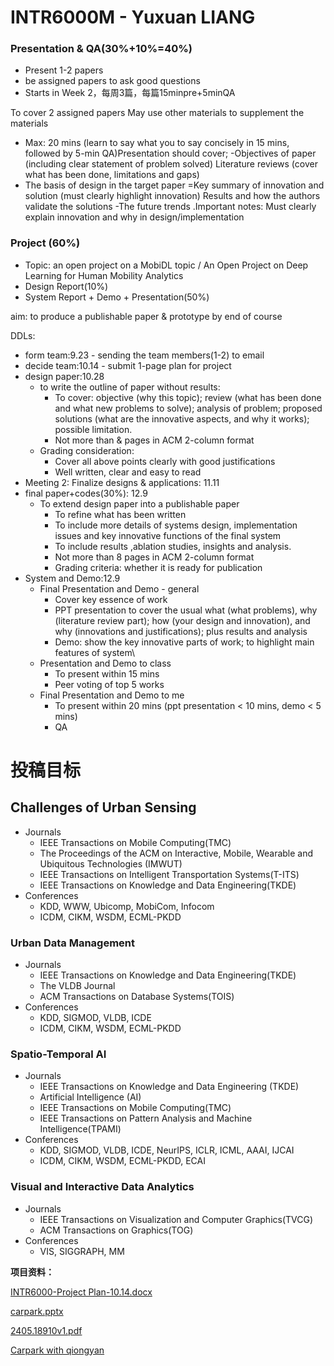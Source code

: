# INTR6000M - Yuxuan LIANG

### Presentation & QA(30%+10%=40%)

- Present 1-2 papers
- be assigned papers to ask good questions
- Starts in Week 2，每周3篇，每篇15minpre+5minQA

To cover 2 assigned papers
May use other materials to supplement the materials

- Max: 20 mins (learn to say what you to say concisely in 15 mins, followed by 5-min QA)Presentation should cover;
-Objectives of paper (including clear statement of problem solved)
Literature reviews (cover what has been done, limitations and gaps)
- The basis of design in the target paper
=Key summary of innovation and solution (must clearly highlight innovation)
Results and how the authors validate the solutions
-The future trends
.Important notes: Must clearly explain innovation and why in design/implementation

### Project (60%)

- Topic: an open project on a MobiDL topic / An Open Project on Deep Learning for Human Mobility Analytics
- Design Report(10%)
- System Report + Demo + Presentation(50%)

aim: to produce a publishable paper & prototype by end of course

DDLs:

- form team:9.23 - sending the team members(1-2) to email
- decide team:10.14 - submit 1-page plan for project
- design paper:10.28
    - to write the outline of paper without results:
        - To cover: objective (why this topic); review (what has been done and what new problems to solve); analysis of problem; proposed solutions (what are the innovative aspects, and why it works); possible limitation.
        - Not more than & pages in ACM 2-column format
    - Grading consideration:
        - Cover all above points clearly with good justifications
        - Well written, clear and easy to read
- Meeting 2: Finalize designs & applications: 11.11
- final paper+codes(30%): 12.9
    - To extend design paper into a publishable paper
        - To refine what has been written
        - To include more details of systems design, implementation issues and key innovative functions of the final system
        - To include results ,ablation studies, insights and analysis.
        - Not more than 8 pages in ACM 2-column format
        - Grading criteria: whether it is ready for publication
- System and Demo:12.9
    - Final Presentation and Demo - general
        - Cover key essence of work
        - PPT presentation to cover the usual what (what problems), why (literature review part); how (your design and innovation), and why (innovations and justifications); plus results and analysis
        - Demo: show the key innovative parts of work; to highlight main features of system\
    - Presentation and Demo to class
        - To present within 15 mins
        - Peer voting of top 5 works
    - Final Presentation and Demo to me
        - To present within 20 mins (ppt presentation < 10 mins, demo < 5 mins)
        - QA

# 投稿目标

## Challenges of Urban Sensing

- Journals
    - IEEE Transactions on Mobile Computing(TMC)
    - The Proceedings of the ACM on Interactive, Mobile, Wearable and Ubiquitous Technologies (IMWUT)
    - IEEE Transactions on Intelligent Transportation Systems(T-ITS)
    - IEEE Transactions on Knowledge and Data Engineering(TKDE)
- Conferences
    - KDD, WWW, Ubicomp, MobiCom, Infocom
    - ICDM, CIKM, WSDM, ECML-PKDD

### Urban Data Management

- Journals
    - IEEE Transactions on Knowledge and Data Engineering(TKDE)
    - The VLDB Journal
    - ACM Transactions on Database Systems(TOIS)
- Conferences
    - KDD, SIGMOD, VLDB, ICDE
    - ICDM, CIKM, WSDM, ECML-PKDD

### Spatio-Temporal AI

- Journals
    - IEEE Transactions on Knowledge and Data Engineering (TKDE)
    - Artificial Intelligence (AI)
    - IEEE Transactions on Mobile Computing(TMC)
    - IEEE Transactions on Pattern Analysis and Machine Intelligence(TPAMI)
- Conferences
    - KDD, SIGMOD, VLDB, ICDE, NeurIPS, ICLR, ICML, AAAI, IJCAI
    - ICDM, CIKM, WSDM, ECML-PKDD, ECAI

### Visual and Interactive Data Analytics

- Journals
    - IEEE Transactions on Visualization and Computer Graphics(TVCG)
    - ACM Transactions on Graphics(TOG)
- Conferences
    - VIS, SIGGRAPH, MM

**项目资料：**

[INTR6000-Project Plan-10.14.docx](INTR6000M%20-%20Yuxuan%20LIANG%20ab9ae91f3024434abaae5681f2c6378b/INTR6000-Project_Plan-10.14.docx)

[carpark.pptx](INTR6000M%20-%20Yuxuan%20LIANG%20ab9ae91f3024434abaae5681f2c6378b/carpark.pptx)

[2405.18910v1.pdf](INTR6000M%20-%20Yuxuan%20LIANG%20ab9ae91f3024434abaae5681f2c6378b/2405.18910v1.pdf)

[ Carpark with qiongyan](https://www.notion.so/Carpark-with-qiongyan-143c1bd21d3b809b8390d2161437d185?pvs=21)